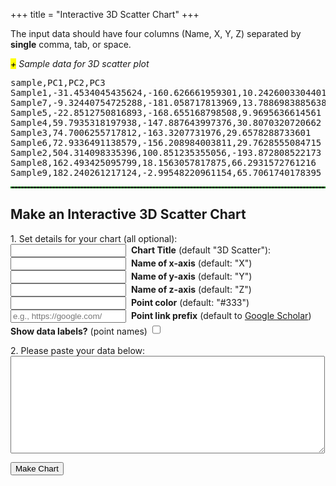 +++
title = "Interactive 3D Scatter Chart"
+++
<div>
<script src="https://code.highcharts.com/highcharts-3d.js"></script>

<p>The input data should have four columns (Name, X, Y, Z) separated by <strong>single</strong> comma, tab, or space.</p>

<span class="csv-toggle"><em><mark>+</mark> Sample data for 3D scatter plot</em></span>
<span class="csv-example" style="width: 100%">
<pre>
sample,PC1,PC2,PC3
Sample1,-31.4534045435624,-160.626661959301,10.2426003304401
Sample7,-9.32440754725288,-181.058717813969,13.7886983885638
Sample5,-22.8512750816893,-168.655168798508,9.9695636614561
Sample4,59.7935318197938,-147.887643997376,30.8070320720662
Sample3,74.7006255717812,-163.3207731976,29.6578288733601
Sample6,72.9336491138579,-156.208984003811,29.7628555084715
Sample2,504.314098335396,100.851235355056,-193.872808522173
Sample8,162.493425095799,18.1563057817875,66.2931572761216
Sample9,182.240261217124,-2.99548220961154,65.7061740178395
</pre></span>
<script>
function main() {
  $('.csv-example').hide();
  $('.csv-toggle').on('click', function() {
    $(this).toggleClass('active');
    $(this).next().slideToggle(400);
  });
}
$(document).ready(main);
</script>

<hr style="border: 1px dashed #008800">

<h2>Make an Interactive 3D Scatter Chart</h2>

<form>
<p>1. Set details for your chart (all optional):<br>
<input type="text" name="mtitle">&nbsp;&nbsp;<strong>Chart Title</strong> (default "3D Scatter"):<br> 
<input type="text" name="xaxis">&nbsp;&nbsp;<strong>Name of x-axis</strong> (default: "X")<br>
<input type="text" name="yaxis">&nbsp;&nbsp;<strong>Name of y-axis</strong> (default: "Y")<br> 
<input type="text" name="zaxis">&nbsp;&nbsp;<strong>Name of z-axis</strong> (default: "Z")<br> 
<input type="text" name="pcolor">&nbsp;&nbsp;<strong>Point color</strong> (default: "#333")<br> 
<input type="text" name="preurl" placeholder="e.g., https://google.com/">&nbsp;&nbsp;<strong>Point link prefix</strong> (default to <a href="https://scholar.google.com">Google Scholar</a>)<br>
<strong>Show data labels?</strong> (point names) <input type="checkbox" id="select-datalebels" style="height: 1.2em;">
</p>
<p>2. Please paste your data below:<br>
<textarea rows="10" cols="60" name="usrcsv"></textarea><br>
</p>
</form>
<button id="makeChart">Make Chart</button>
<br>

<div id="container" style="width: 90%; margin: 0 auto"></div>
<script>
$(function () {
  $('#makeChart').click(function(){
    if ($('textarea[name=usrcsv]').val() == "") {
	alert("You need to enter the data!")
	} else {
	var usrinput = $('textarea[name=usrcsv]').val();
	var usrcsv = usrinput.replace(/[ \t]+/g, ",");
	};
    if ($('input[name=mtitle]').val() == "") {
	var mtitle = '3D Scatter';
	} else {
	var mtitle = $('input[name=mtitle]').val();
	};
    if ($('input[name=pcolor]').val() == "") {
	var pcolor = '#333'
	} else {
	var pcolor = $('input[name=pcolor]').val();
	};
    if ($('input[name=xaxis]').val() == "") {
	var xtitle = 'X'
	} else {
	var xtitle = $('input[name=xaxis]').val();
	};
    if ($('input[name=yaxis]').val() == "") {
	var ytitle = 'Y'
	} else {
	var ytitle = $('input[name=yaxis]').val();
	};
    if ($('input[name=zaxis]').val() == "") {
	var ztitle = 'Z'
	} else {
	var ztitle = $('input[name=zaxis]').val();
	};
    if ($('input[name=preurl]').val() == "") {
	var preurl = 'https://scholar.google.com/scholar?hl=en&q='
	} else {
	var preurl = $('input[name=preurl]').val();
	};
    if ($("#select-datalebels").is(":checked")) {
	var showLabels = true;
       } else {
	var showLabels = false;
       };
    Highcharts.chart('container', {
     chart: {
         type: 'scatter',
	 zoomType: 'xyz',
	options3d:{
	  enabled: true,
	  alpha: 10,
	  beta: 30,
	  depth: 250,
	  viewDistance: 5,
	  fitToPlot: false
	}
       },
     xAxis: {
	    title: {
	        text: xtitle
	},
       },
    yAxis:{
	    title: {
	    text: ytitle
	},
        labels: {
            format: '{value}'
        },
       },
    zAxis: {
	title: {
	  text: ztitle 
	}
    },
       data: {
         csv: usrcsv,
	 seriesMapping: [{x: 1, y: 2, z: 3, name: 0}]
       },
       plotOptions: {
	 scatter: {
	    dataLabels: {
		enabled: showLabels,
		format: '{point.name}'
	    },
	     marker: {
		fillColor: pcolor,
		radius: 3,
		symbol: 'circle'
	     },
	     cursor: 'pointer',
	     point: {
	        events: {
	            click: function () {
			var goURL = preurl + this.options.name;
	                window.open(goURL);
	            }
	        }
	     },
	     turboThreshold: 0
	 }
       },
    title: {
         text: mtitle
    },
    legend: {
	    enabled: false
    },
    credits: {
	    enabled: false
    },
    tooltip: {
         formatter: function () {
            return this.point.name + '<br/>' +
            xtitle + ': ' + Highcharts.numberFormat(this.x,2) + '<br>' +
            ytitle + ': ' + Highcharts.numberFormat(this.y,2) + '<br>' +
	    ztitle + ': ' + Highcharts.numberFormat(this.z,2);
         }
    }
    });
  });
});
</script>
</div>
